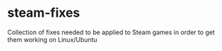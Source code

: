 # steam-fixes
Collection of fixes needed to be applied to Steam games in order to get them working on Linux/Ubuntu
